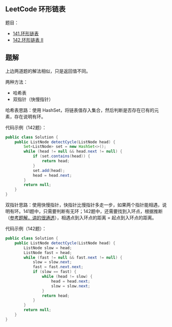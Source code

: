 ## LeetCode 环形链表

题目：

- [141.环形链表](https://leetcode.cn/problems/linked-list-cycle/description/?envType=study-plan-v2&envId=top-100-liked)
- [142.环形链表 II](https://leetcode.cn/problems/linked-list-cycle-ii/description/?envType=study-plan-v2&envId=top-100-liked)



## 题解

上边两道题的解法相似，只是返回值不同。

两种方法：

- 哈希表
- 双指针（快慢指针）

哈希表思路：使用 HashSet，将链表值存入集合，然后判断是否存在已有的元素，存在说明有环。

代码示例（142题）：

```java
public class Solution {
    public ListNode detectCycle(ListNode head) {
        Set<ListNode> set = new HashSet<>();
        while (head != null && head.next != null) {
            if (set.contains(head)) {
                return head;
            }
            set.add(head);
            head = head.next;
        }
        return null;
    }
}
```

双指针思路：使用快慢指针，快指针比慢指针多走一步，如果两个指针能相遇，说明有环。141题中，只需要判断有无环；142题中，还需要找到入环点，根据推断（[参考题解，讲的很通透](https://leetcode.cn/problems/linked-list-cycle-ii/solutions/441386/liang-chong-jie-jue-fang-shi-zui-hao-de-ji-bai-l-2/?envType=study-plan-v2&envId=top-100-liked)），相遇点到入环点的距离 = 起点到入环点的距离。

代码示例（142题）：

```java
public class Solution {
    public ListNode detectCycle(ListNode head) {
        ListNode slow = head;
        ListNode fast = head;
        while (fast != null && fast.next != null) {
            slow = slow.next;
            fast = fast.next.next;
            if (slow == fast) {
                while (head != slow) {
                    head = head.next;
                    slow = slow.next;
                }
                return head;
            }
        }
        return null;
    }
}
```



